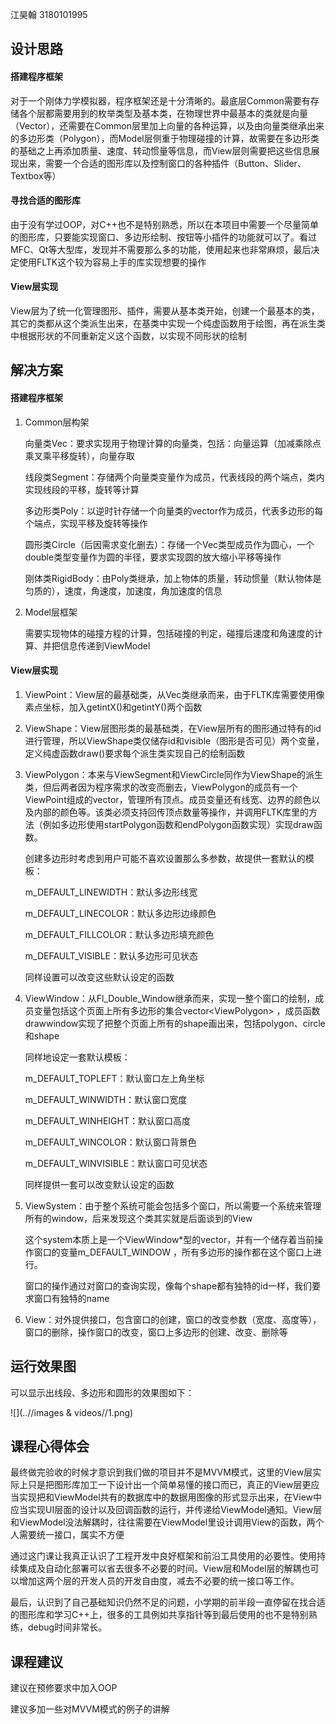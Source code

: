 江昊翰 3180101995

## 设计思路

#### 搭建程序框架

对于一个刚体力学模拟器，程序框架还是十分清晰的。最底层Common需要有存储各个层都需要用到的枚举类型及基本类，在物理世界中最基本的类就是向量（Vector），还需要在Common层里加上向量的各种运算，以及由向量类继承出来的多边形类（Polygon），而Model层侧重于物理碰撞的计算，故需要在多边形类的基础之上再添加质量、速度、转动惯量等信息，而View层则需要把这些信息展现出来，需要一个合适的图形库以及控制窗口的各种插件（Button、Slider、Textbox等）

#### 寻找合适的图形库

由于没有学过OOP，对C++也不是特别熟悉，所以在本项目中需要一个尽量简单的图形库，只要能实现窗口、多边形绘制、按钮等小插件的功能就可以了。看过MFC、Qt等大型库，发现并不需要那么多的功能，使用起来也非常麻烦，最后决定使用FLTK这个较为容易上手的库实现想要的操作

#### View层实现

View层为了统一化管理图形、插件，需要从基本类开始，创建一个最基本的类，其它的类都从这个类派生出来，在基类中实现一个纯虚函数用于绘图，再在派生类中根据形状的不同重新定义这个函数，以实现不同形状的绘制

## 解决方案

#### 搭建程序框架

1. Common层构架

   向量类Vec：要求实现用于物理计算的向量类，包括：向量运算（加减乘除点乘叉乘平移旋转），向量存取

   线段类Segment：存储两个向量类变量作为成员，代表线段的两个端点，类内实现线段的平移，旋转等计算

   多边形类Poly：以逆时针存储一个向量类的vector作为成员，代表多边形的每个端点，实现平移及旋转等操作

   圆形类Circle（后因需求变化删去）：存储一个Vec类型成员作为圆心，一个double类型变量作为圆的半径，要求实现圆的放大缩小平移等操作

   刚体类RigidBody：由Poly类继承，加上物体的质量，转动惯量（默认物体是匀质的），速度，角速度，加速度，角加速度的信息

2. Model层框架

   需要实现物体的碰撞方程的计算，包括碰撞的判定，碰撞后速度和角速度的计算、并把信息传递到ViewModel

#### View层实现

1. ViewPoint：View层的最基础类，从Vec类继承而来，由于FLTK库需要使用像素点坐标，加入getintX()和getintY()两个函数

2. ViewShape：View层图形类的最基础类，在View层所有的图形通过特有的id进行管理，所以ViewShape类仅储存id和visible（图形是否可见）两个变量，定义纯虚函数draw()要求每个派生类实现自己的绘制函数

3. ViewPolygon：本来与ViewSegment和ViewCircle同作为ViewShape的派生类，但后两者因为程序需求的改变而删去，ViewPolygon的成员有一个ViewPoint组成的vector，管理所有顶点。成员变量还有线宽、边界的颜色以及内部的颜色等。该类必须支持回传顶点数量等操作，并调用FLTK库里的方法（例如多边形使用startPolygon函数和endPolygon函数实现）实现draw函数。

   创建多边形时考虑到用户可能不喜欢设置那么多参数，故提供一套默认的模板：

   m_DEFAULT_LINEWIDTH：默认多边形线宽

   m_DEFAULT_LINECOLOR：默认多边形边缘颜色

   m_DEFAULT_FILLCOLOR：默认多边形填充颜色

   m_DEFAULT_VISIBLE：默认多边形可见状态

   同样设置可以改变这些默认设定的函数

4. ViewWindow：从Fl_Double_Window继承而来，实现一整个窗口的绘制，成员变量包括这个页面上所有多边形的集合vector\<ViewPolygon\> ，成员函数drawwindow实现了把整个页面上所有的shape画出来，包括polygon、circle和shape

   同样地设定一套默认模板：

   m_DEFAULT_TOPLEFT：默认窗口左上角坐标

   m_DEFAULT_WINWIDTH：默认窗口宽度

   m_DEFAULT_WINHEIGHT：默认窗口高度

   m_DEFAULT_WINCOLOR：默认窗口背景色

   m_DEFAULT_WINVISIBLE：默认窗口可见状态

   同样提供一套可以改变默认设定的函数

5. ViewSystem：由于整个系统可能会包括多个窗口，所以需要一个系统来管理所有的window，后来发现这个类其实就是后面谈到的View

   这个system本质上是一个ViewWindow*型的vector，并有一个储存着当前操作窗口的变量m_DEFAULT_WINDOW ，所有多边形的操作都在这个窗口上进行。

   窗口的操作通过对窗口的查询实现，像每个shape都有独特的id一样，我们要求窗口有独特的name

6. View：对外提供接口，包含窗口的创建，窗口的改变参数（宽度、高度等），窗口的删除，操作窗口的改变，窗口上多边形的创建、改变、删除等

## 运行效果图

可以显示出线段、多边形和圆形的效果图如下：

![](..//images & videos//1.png)

## 课程心得体会

最终做完验收的时候才意识到我们做的项目并不是MVVM模式，这里的View层实际上只是把图形库加工一下设计出一个简单易懂的接口而已，真正的View层更应当实现把和ViewModel共有的数据库中的数据用图像的形式显示出来，在View中应当实现UI层面的设计以及回调函数的运行，并传递给ViewModel通知。View层和ViewModel没法解耦时，往往需要在ViewModel里设计调用View的函数，两个人需要统一接口，属实不方便

通过这门课让我真正认识了工程开发中良好框架和前沿工具使用的必要性。使用持续集成及自动化部署可以省去很多不必要的时间。View层和Model层的解耦也可以增加这两个层的开发人员的开发自由度，减去不必要的统一接口等工作。

最后，认识到了自己基础知识仍然不足的问题，小学期的前半段一直停留在找合适的图形库和学习C++上，很多的工具例如共享指针等到最后使用的也不是特别熟练，debug时间非常长。

## 课程建议

建议在预修要求中加入OOP

建议多加一些对MVVM模式的例子的讲解

